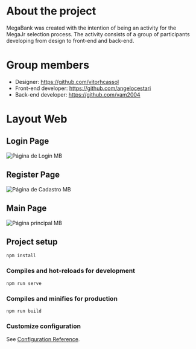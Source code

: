 # About the project

MegaBank was created with the intention of being an activity for the MegaJr selection process. The activity consists of a group of participants developing from design to front-end and back-end.

# Group members
- Designer: https://github.com/vitorhcassol
- Front-end developer: https://github.com/angelocestari
- Back-end developer: https://github.com/vam2004

# Layout Web
## Login Page
![Página de Login MB](https://user-images.githubusercontent.com/86243704/193463426-102e1f5b-e22d-4220-aa11-a113adfa3a56.png)
## Register Page
![Página de Cadastro MB](https://user-images.githubusercontent.com/86243704/193463465-0b419e99-7b0e-4777-8111-1eb17c86a5f7.png)
## Main Page
![Página principal MB](https://user-images.githubusercontent.com/86243704/193463526-e7b085e4-a8d0-4a00-b371-0f29d52afdad.png)


## Project setup
```
npm install
```

### Compiles and hot-reloads for development
```
npm run serve
```

### Compiles and minifies for production
```
npm run build
```

### Customize configuration
See [Configuration Reference](https://cli.vuejs.org/config/).
